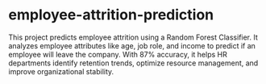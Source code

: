 # employee-attrition-prediction
This project predicts employee attrition using a Random Forest Classifier. It analyzes employee attributes like age, job role, and income to predict if an employee will leave the company. With 87% accuracy, it helps HR departments identify retention trends, optimize resource management, and improve organizational stability.
